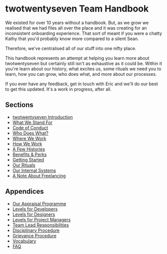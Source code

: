 # twotwentyseven Team Handbook

We existed for over 10 years without a handbook. But, as we grow we realised that we had files all over the place and it was creating for an inconsistent onboarding experience. That sort of meant if you were a chatty Kathy that you'd probably know more compared to a silent Sean. 

Therefore, we've centralised all of our stuff into one nifty place. 

This handbook represents an attempt at helping you learn more about twotwentyseven but certainly still isn't as exhaustive as it could be. Within it you're learn about our history, what excites us, some rituals we need you to learn, how you can grow, who does what, and more about our processes. 

If you ever have any feedback, get in touch with Eric and we'll do our best to get this updated. It's a work in progress, after all. 


## Sections
* [twotwentyseven Introduction](https://github.com/twotwentyseven/handbook/blob/master/intro-twotwentyseven.md)
* [What We Stand For](https://github.com/twotwentyseven/handbook/blob/master/what-we-stand-for.md)
* [Code of Conduct](https://github.com/twotwentyseven/handbook/blob/master/code-of-conduct.md)
* [Who Does What?](https://github.com/twotwentyseven/handbook/blob/master/orgchart.md)
* [Where We Work](https://github.com/twotwentyseven/handbook/blob/master/where-we-work.md)
* [How We Work](https://github.com/twotwentyseven/handbook/blob/master/how-we-work.md)
* [A Few Histories](https://github.com/twotwentyseven/handbook/blob/master/histories.md)
* [Benefits & Perks](https://github.com/twotwentyseven/handbook/blob/master/benefits-and-perks.md)
* [Getting Started](https://github.com/twotwentyseven/handbook/blob/master/getting-started.md)
* [Our Rituals](https://github.com/twotwentyseven/handbook/blob/master/our-rituals.md)
* [Our Internal Systems](https://github.com/twotwentyseven/handbook/blob/master/our-internal-systems.md)
* [A Note About Freelancing](https://github.com/twotwentyseven/handbook/blob/master/freelancing.md)


## Appendices

* [Our Appraisal Programme](https://github.com/twotwentyseven/handbook/blob/master/appraisal-programme.md)
* [Levels for Developers](https://github.com/twotwentyseven/handbook/blob/master/levels-for-developers.md)
* [Levels for Designers](https://github.com/twotwentyseven/handbook/blob/master/levels-for-designers.md)
* [Levels for Project Managers](https://github.com/twotwentyseven/handbook/blob/master/levels-for-project-managers.md)
* [Team Lead Responsibilities](https://github.com/twotwentyseven/handbook/blob/master/team-lead-responsibilities.md)
* [Disciplinary Procedure](https://github.com/twotwentyseven/handbook/blob/master/disciplinary-procedure.md)
* [Grievance Procedure](https://github.com/twotwentyseven/handbook/blob/master/grievance-procedure.md)
* [Vocabulary](https://github.com/twotwentyseven/handbook/blob/master/vocabulary.md)
* [FAQ](https://github.com/twotwentyseven/handbook/blob/master/faq.md)